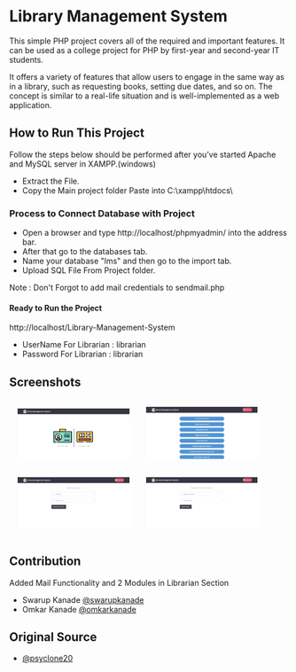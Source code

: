 # Library Management System
This simple PHP project covers all of the required and important features. It can be used as a college project for PHP by first-year and second-year IT students. 

It offers a variety of features that allow users to engage in the same way as in a library, such as requesting books, setting due dates, and so on. The concept is similar to a real-life situation and is well-implemented as a web application.

## How to Run This Project
Follow the steps below should be performed after you’ve started Apache and MySQL server in XAMPP.(windows)
- Extract the File.
- Copy the Main project folder Paste into C:\xampp\htdocs\

### Process to Connect Database with Project
- Open a browser and type http://localhost/phpmyadmin/ into the address bar.
- After that go to the databases tab.
- Name your database "lms" and then go to the import tab.
- Upload SQL File From Project folder.

Note : Don't Forgot to add mail credentials to sendmail.php

#### Ready to Run the Project
http://localhost/Library-Management-System

- UserName For Librarian : librarian
- Password For Librarian : librarian

## Screenshots
<img src="Screenshots/1.jpg" alt="Screenshot" style="padding:15px; width:40%; height:40%"/><img src="Screenshots/2.jpg" alt="Screenshot" style="padding:15px; width:40%; height:40%"/>
<img src="Screenshots/3.jpg" alt="Screenshot" style="padding:15px; width:40%; height:40%"/><img src="Screenshots/4.jpg" alt="Screenshot" style="padding:15px; width:40%; height:40%"/>

## Contribution
Added Mail Functionality and 2 Modules in Librarian Section
- Swarup Kanade [@swarupkanade](https://www.github.com/swarupkanade)
- Omkar Kanade [@omkarkanade](https://www.github.com/omkarkanade)

## Original Source
- [@psyclone20](https://github.com/psyclone20/Library)